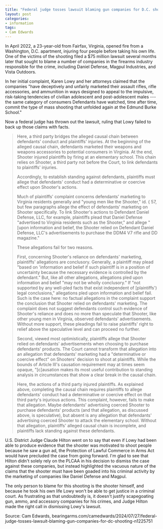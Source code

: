 ```yaml
---
title: "Federal judge tosses lawsuit blaming gun companies for D.C. shooting"
layout: post
categories:
- information
tags:
- Cam Edwards
---
```


In April 2022, a 23-year-old from Fairfax, Virginia, opened fire from a Washington, D.C. apartment, injuring four people before taking his own life. One of the victims of the shooting filed a $75 million lawsuit several months later that sought to blame a number of companies in the firearms industry responsible for the crime, including Daniel Defense, Magpul Industries, and Vista Outdoors.

In her initial complaint, Karen Lowy and her attorneys claimed that the companies "have deceptively and unfairly marketed their assault rifles, rifle accessories, and ammunition in ways designed to appeal to the impulsive, risk-taking tendencies of civilian adolescent and post-adolescent males --- the same category of consumers Defendants have watched, time after time, commit the type of mass shooting that unfolded again at the Edmund Burke School."

Now a federal judge has thrown out the lawsuit, ruling that Lowy failed to back up those claims with facts.

> Here, a third party bridges the alleged causal chain between defendants' conduct and plaintiffs' injuries. At the beginning of the alleged causal chain, defendants marketed their weapons and weapons accessories to potential consumers in Virginia. At the end, Shooter injured plaintiffs by firing at an elementary school. This chain relies on Shooter, a third party not before the Court, to link defendants to plaintiffs' injuries.
>
> Accordingly, to establish standing against defendants, plaintiffs must allege that defendants' conduct had a determinative or coercive effect upon Shooter's actions.
>
> Much of plaintiffs' complaint concerns defendants' marketing to Virginia residents generally and "young men like the Shooter," id. { 57, but few paragraphs allege the effect of defendants' marketing on Shooter specifically. To link Shooter's actions to Defendant Daniel Defense, LLC, for example, plaintiffs plead that Daniel Defense "advertised to Virginia residents such as the Shooter,"  and allege "[upon information and belief, the Shooter relied on Defendant Daniel Defense, LLC's advertisements to purchase the DDM4 V7 rifle and DD magazine."
>
> These allegations fail for two reasons.
>
> First, concerning Shooter's reliance on defendants' marketing, plaintiffs' allegations are conclusory. Generally, a plaintiff may plead "based on 'information and belief if such plaintiff is in a position of uncertainty because the necessary evidence is controlled by the defendant." But, like all other allegations, allegations pled upon information and belief "may not be wholly conclusory." If "not supported by any well-pled facts that exist independent of [plaintiffs') legal conclusions," allegations pled upon information and belief fail. Such is the case here: no factual allegations in the complaint support the conclusion that Shooter relied on defendants' marketing. The complaint does not suggest defendants control such evidence of Shooter's reliance and does no more than speculate that Shooter, like other young men in Virginia, observed defendants' advertisements. Without more support, these pleadings fail to raise plaintiffs' right to relief above the speculative level and can proceed no further.
>
> Second, viewed most optimistically, plaintiffs allege that Shooter relied on defendants' advertisements when choosing to purchase defendants' products. The Court cannot transform that allegation into an allegation that defendants' marketing had a "determinative or coercive effect" on Shooters' decision to shoot at plaintiffs. While the bounds of Article III's causation requirement may at times seem opaque, "[c]ausation makes its most useful contribution to standing analysis in circumstances that show a clear break in the causal chain.
>
> Here, the actions of a third party injured plaintiffs. As explained above, completing the causal chain requires plaintiffs to allege defendants' conduct had a determinative or coercive effect on that third party's injurious actions. This complaint, however, fails to make that allegation. Maybe defendants' advertising coerced Shooter to purchase defendants' products (and that allegation, as discussed above, is speculative), but absent is any allegation that defendants' advertising coerced Shooter to attack the elementary school. Without that allegation, plaintiffs' alleged causal chain is incomplete, and plaintiffs lack standing against these defendants.

U.S. District Judge Claude Hilton went on to say that even if Lowy had been able to produce evidence that the shooter was motivated to shoot people because he saw a gun ad, the Protection of Lawful Commerce in Arms Act would have precluded the case from going forward. I'm glad to see that Hilton didn't solely rely on the PLCAA in his decision to dismiss the case against these companies, but instead highlighted the vacuous nature of the claims that the shooter must have been goaded into his criminal activity by the marketing of companies like Daniel Defense and Magpul.

The only person to blame for this shooting is the shooter himself, and because he took his own life Lowy won't be able to get justice in a criminal court. As frustrating as that undoubtedly is, it doesn't justify scapegoating gun, ammo, and accessory companies for his crimes, and Judge Hilton made the right call in dismissing Lowy's lawsuit.

Source: Cam Edwards, bearingarms.com/camedwards/2024/07/27/federal-judge-tosses-lawsuit-blaming-gun-companies-for-dc-shooting-n1225751
